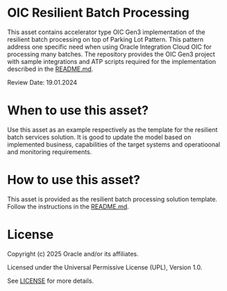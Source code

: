 # OIC Resilient Batch Processing
 
This asset contains accelerator type OIC Gen3 implementation of the resilient batch processing on top of Parking Lot Pattern. This pattern address one specific need when using Oracle Integration Cloud OIC for processing many batches. The repository provides the OIC Gen3 project with sample integrations and ATP scripts required for the implementation described in the [README.md](./files/oic-parkinglot/README.md).

Review Date: 19.01.2024

# When to use this asset?
 
Use this asset as an example respectively as the template for the resilient batch services solution. It is good to update the model based on implemented business, capabilities of the target systems and operatioonal and monitoring requirements.
 
# How to use this asset?
 
This asset is provided as the resilient batch processing solution template.
Follow the instructions in the [README.md](./files/oic-parkinglot/README.md).
 
# License

Copyright (c) 2025 Oracle and/or its affiliates.

Licensed under the Universal Permissive License (UPL), Version 1.0.

See [LICENSE](https://github.com/oracle-devrel/technology-engineering/blob/main/LICENSE) for more details.
